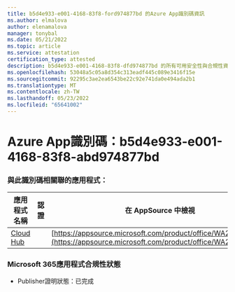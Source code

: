 ```yaml
---
title: b5d4e933-e001-4168-83f8-ford974877bd 的Azure App識別碼資訊
ms.author: elmalova
author: elenamalova
manager: tonybal
ms.date: 05/21/2022
ms.topic: article
ms.service: attestation
certification_type: attested
description: b5d4e933-e001-4168-83f8-dfd974877bd 的所有可用安全性與合規性資訊。
ms.openlocfilehash: 53048a5c05a8d354c313eadf445c089e3416f15e
ms.sourcegitcommit: 92295c3ae2ea6543be22c92e741da0e494ada2b1
ms.translationtype: MT
ms.contentlocale: zh-TW
ms.lasthandoff: 05/23/2022
ms.locfileid: "65641002"
---
```

# <a name="azure-app-id-b5d4e933-e001-4168-83f8-abdd974877bd"></a>Azure App識別碼：b5d4e933-e001-4168-83f8-abd974877bd


### <a name="apps-associated-with-this-id"></a>與此識別碼相關聯的應用程式：
| **應用程式名稱** | **認證** | **在 AppSource 中檢視** |
|--------------|---------------|-----------------------|
| [Cloud Hub](../forward/WA200003034.md) |  | [https://appsource.microsoft.com/product/office/WA200003034](https://appsource.microsoft.com/product/office/WA200003034) |

### <a name="microsoft-365-app-compliance-status"></a>Microsoft 365應用程式合規性狀態
- Publisher證明狀態：已完成
